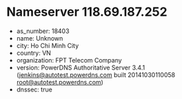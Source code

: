 # Nameserver 118.69.187.252

* as_number: 18403
* name: Unknown
* city: Ho Chi Minh City
* country: VN
* organization: FPT Telecom Company
* version: PowerDNS Authoritative Server 3.4.1 (jenkins@autotest.powerdns.com built 20141030110058 root@autotest.powerdns.com)
* dnssec: true

